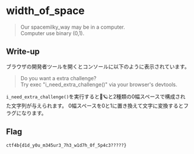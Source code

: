 # width_of_space

> Our spacemilky_way may be in a computer.  
> Computer use binary (0,1).

## Write-up

ブラウザの開発者ツールを開くとコンソールに以下のように表示されています。

> Do you want a extra challenge?  
> Try exec "i_need_extra_challenge()" via your browser's devtools.

`i_need_extra_challenge()`を実行すると🌌🪐と2種類の0幅スペースで構成された文字列が与えられます。
0幅スペースを0と1に置き換えて文字に変換するとフラグになります。

## Flag

`ctf4b{d1d_y0u_m345ur3_7h3_w1d7h_0f_5p4c3?????}`
